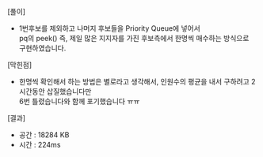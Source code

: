 [풀이]
- 1번후보를 제외하고 나머지 후보들을 Priority Queue에 넣어서 <br>
pq의 peek() 즉, 제일 많은 지지자를 가진 후보측에서 한명씩 매수하는 방식으로 구현하였습니다.

[막힌점]
- 한명씩 확인해서 하는 방법은 별로라고 생각해서, 인원수의 평균을 내서 구하려고 2시간동안 삽질했습니다만<br>
 6번 틀렸습니다와 함께 포기했습니다 ㅠㅠ

[결과]
- 공간 : 18284 KB
- 시간 : 224ms 